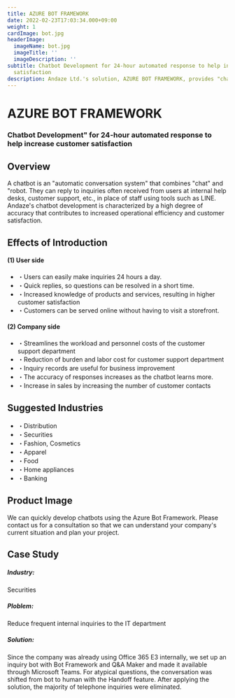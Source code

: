 ```yaml
---
title: AZURE BOT FRAMEWORK
date: 2022-02-23T17:03:34.000+09:00
weight: 1
cardImage: bot.jpg
headerImage:
  imageName: bot.jpg
  imageTitle: ''
  imageDescription: ''
subtitle: Chatbot Development for 24-hour automated response to help increase customer
  satisfaction
description: Andaze Ltd.'s solution, AZURE BOT FRAMEWORK, provides "chatbot development" with 24-hour automatic response to help increase customer satisfaction. We utilize Azure Bot Framework to promptly proceed with chatbot development. Please contact us so that we can understand your company's current situation and formulate a plan.
---
```

# AZURE BOT FRAMEWORK

### Chatbot Development" for 24-hour automated response to help increase customer satisfaction



## Overview

A chatbot is an "automatic conversation system" that combines "chat" and "robot. They can reply to inquiries often received from users at internal help desks, customer support, etc., in place of staff using tools such as LINE. Andaze's chatbot development is characterized by a high degree of accuracy that contributes to increased operational efficiency and customer satisfaction.



## Effects of Introduction

#### (1) User side

* ・Users can easily make inquiries 24 hours a day.
* ・Quick replies, so questions can be resolved in a short time.
* ・Increased knowledge of products and services, resulting in higher customer satisfaction
* ・Customers can be served online without having to visit a storefront.

#### (2) Company side

* ・Streamlines the workload and personnel costs of the customer support department
* ・Reduction of burden and labor cost for customer support department
* ・Inquiry records are useful for business improvement
* ・The accuracy of responses increases as the chatbot learns more.
* ・Increase in sales by increasing the number of customer contacts



## Suggested Industries

* ・Distribution
* ・Securities
* ・Fashion, Cosmetics
* ・Apparel
* ・Food
* ・Home appliances
* ・Banking



## Product Image

We can quickly develop chatbots using the Azure Bot Framework. Please contact us for a consultation so that we can understand your company's current situation and plan your project.



## Case Study

##### **Industry**:

Securities

##### **Ploblem**:

Reduce frequent internal inquiries to the IT department

##### **Solution**:

Since the company was already using Office 365 E3 internally, we set up an inquiry bot with Bot Framework and Q&A Maker and made it available through Microsoft Teams. For atypical questions, the conversation was shifted from bot to human with the Handoff feature. After applying the solution, the majority of telephone inquiries were eliminated.